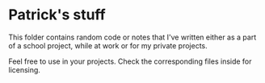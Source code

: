 Patrick's stuff
===============

This folder contains random code or notes that I've written either as a part of a school project, while at work or for my private projects.

Feel free to use in your projects. Check the corresponding files inside for licensing.